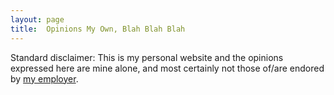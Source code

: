 ```yaml
---
layout: page
title:  Opinions My Own, Blah Blah Blah
---
```


Standard disclaimer: This is my personal website and the opinions expressed here are mine alone, and most certainly not those of/are endored by [my employer](/about).

